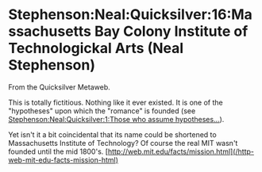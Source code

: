 
# Stephenson:Neal:Quicksilver:16:Massachusetts Bay Colony Institute of Technologickal Arts (Neal Stephenson)

From the Quicksilver Metaweb.

This is totally fictitious. Nothing like it ever existed. It is one of
the "hypotheses" upon which the "romance" is founded (see
[Stephenson:Neal:Quicksilver:1:Those who assume hypotheses...](/stephenson-neal-quicksilver-1-those-who-assume-hypotheses-neal-stephenson)).

Yet isn't it a bit coincidental that its name could be shortened to Massachusetts Institute of Technology? Of course the real MIT wasn't founded until the mid 1800's. [http://web.mit.edu/facts/mission.html](/http-web-mit-edu-facts-mission-html)
